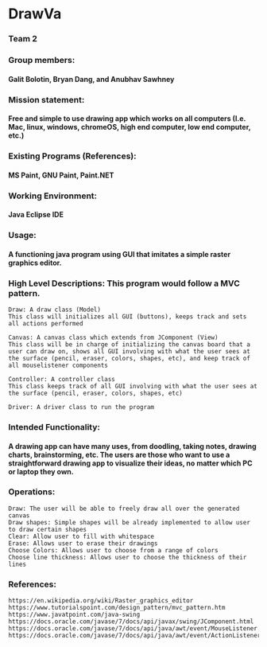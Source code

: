 # DrawVa

### Team 2

### Group members: 
#### Galit Bolotin, Bryan Dang, and Anubhav Sawhney

### Mission statement: 
#### Free and simple to use drawing app which works on all computers (I.e. Mac, linux, windows, chromeOS, high end computer, low end computer, etc.)

### Existing Programs (References): 
#### MS Paint, GNU Paint, Paint.NET

### Working Environment: 
#### Java Eclipse IDE

### Usage: 
#### A functioning java program using GUI that imitates a simple raster graphics editor.

### High Level Descriptions: This program would follow a MVC pattern.

    Draw: A draw class (Model)
    This class will initializes all GUI (buttons), keeps track and sets all actions performed

    Canvas: A canvas class which extends from JComponent (View)
    This class will be in charge of initializing the canvas board that a user can draw on, shows all GUI involving with what the user sees at the surface (pencil, eraser, colors, shapes, etc), and keep track of all mouselistener components

    Controller: A controller class
    This class keeps track of all GUI involving with what the user sees at the surface (pencil, eraser, colors, shapes, etc)

    Driver: A driver class to run the program

    
### Intended Functionality: 
#### A drawing app can have many uses, from doodling, taking notes, drawing charts, brainstorming, etc. The users are those who want to use a straightforward drawing app to visualize their ideas, no matter which PC or laptop they own.

### Operations:

    Draw: The user will be able to freely draw all over the generated canvas
    Draw shapes: Simple shapes will be already implemented to allow user to draw certain shapes
    Clear: Allow user to fill with whitespace
    Erase: Allows user to erase their drawings
    Choose Colors: Allows user to choose from a range of colors
    Choose line thickness: Allows user to choose the thickness of their lines

### References:

    https://en.wikipedia.org/wiki/Raster_graphics_editor
    https://www.tutorialspoint.com/design_pattern/mvc_pattern.htm
    https://www.javatpoint.com/java-swing
    https://docs.oracle.com/javase/7/docs/api/javax/swing/JComponent.html
    https://docs.oracle.com/javase/7/docs/api/java/awt/event/MouseListener.html
    https://docs.oracle.com/javase/7/docs/api/java/awt/event/ActionListener.html
